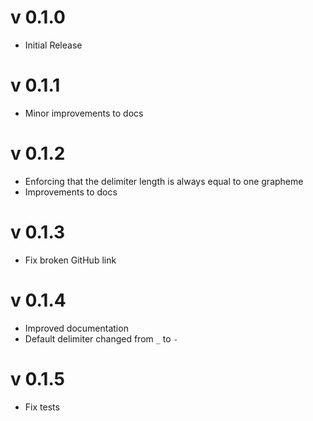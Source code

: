 # v 0.1.0

* Initial Release

# v 0.1.1

* Minor improvements to docs

# v 0.1.2

* Enforcing that the delimiter length is always equal to one grapheme
* Improvements to docs

# v 0.1.3

* Fix broken GitHub link

# v 0.1.4

* Improved documentation
* Default delimiter changed from `_` to `-`

# v 0.1.5

* Fix tests

